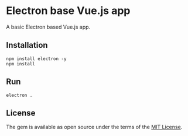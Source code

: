 # Electron base Vue.js app

A basic Electron based Vue.js app.

## Installation

```
npm install electron -y
npm install
```

## Run

```
electron .
```


## License

The gem is available as open source under the terms of the [MIT License](http://opensource.org/licenses/MIT).
